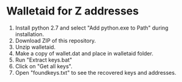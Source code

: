 # Walletaid for Z addresses
1. Install python 2.7 and select "Add python.exe to Path" during installation.
2. Download ZIP of this repository.
3. Unzip walletaid.
4. Make a copy of wallet.dat and place in walletaid folder.
5. Run "Extract keys.bat"
6. Click on "Get all keys".
7. Open "foundkeys.txt" to see the recovered keys and addresses.
